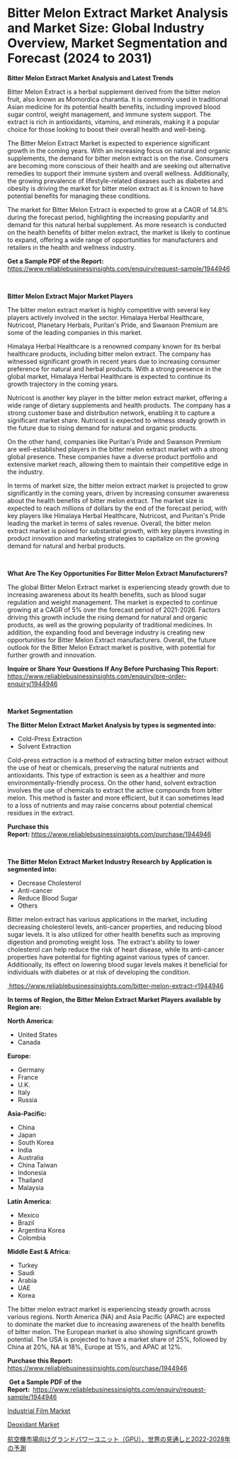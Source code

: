 <p><h1>Bitter Melon Extract Market Analysis and Market Size: Global Industry Overview, Market Segmentation and Forecast (2024 to 2031)</h1></p><p><strong>Bitter Melon Extract Market Analysis and Latest Trends</strong></p>
<p><p>Bitter Melon Extract is a herbal supplement derived from the bitter melon fruit, also known as Momordica charantia. It is commonly used in traditional Asian medicine for its potential health benefits, including improved blood sugar control, weight management, and immune system support. The extract is rich in antioxidants, vitamins, and minerals, making it a popular choice for those looking to boost their overall health and well-being.</p><p>The Bitter Melon Extract Market is expected to experience significant growth in the coming years. With an increasing focus on natural and organic supplements, the demand for bitter melon extract is on the rise. Consumers are becoming more conscious of their health and are seeking out alternative remedies to support their immune system and overall wellness. Additionally, the growing prevalence of lifestyle-related diseases such as diabetes and obesity is driving the market for bitter melon extract as it is known to have potential benefits for managing these conditions.</p><p>The market for Bitter Melon Extract is expected to grow at a CAGR of 14.8% during the forecast period, highlighting the increasing popularity and demand for this natural herbal supplement. As more research is conducted on the health benefits of bitter melon extract, the market is likely to continue to expand, offering a wide range of opportunities for manufacturers and retailers in the health and wellness industry.</p></p>
<p><strong>Get a Sample PDF of the Report:&nbsp;</strong> <a href="https://www.reliablebusinessinsights.com/enquiry/request-sample/1944946">https://www.reliablebusinessinsights.com/enquiry/request-sample/1944946</a></p>
<p>&nbsp;</p>
<p><strong>Bitter Melon Extract Major Market Players</strong></p>
<p><p>The bitter melon extract market is highly competitive with several key players actively involved in the sector. Himalaya Herbal Healthcare, Nutricost, Planetary Herbals, Puritan's Pride, and Swanson Premium are some of the leading companies in this market.</p><p>Himalaya Herbal Healthcare is a renowned company known for its herbal healthcare products, including bitter melon extract. The company has witnessed significant growth in recent years due to increasing consumer preference for natural and herbal products. With a strong presence in the global market, Himalaya Herbal Healthcare is expected to continue its growth trajectory in the coming years.</p><p>Nutricost is another key player in the bitter melon extract market, offering a wide range of dietary supplements and health products. The company has a strong customer base and distribution network, enabling it to capture a significant market share. Nutricost is expected to witness steady growth in the future due to rising demand for natural and organic products.</p><p>On the other hand, companies like Puritan's Pride and Swanson Premium are well-established players in the bitter melon extract market with a strong global presence. These companies have a diverse product portfolio and extensive market reach, allowing them to maintain their competitive edge in the industry.</p><p>In terms of market size, the bitter melon extract market is projected to grow significantly in the coming years, driven by increasing consumer awareness about the health benefits of bitter melon extract. The market size is expected to reach millions of dollars by the end of the forecast period, with key players like Himalaya Herbal Healthcare, Nutricost, and Puritan's Pride leading the market in terms of sales revenue. Overall, the bitter melon extract market is poised for substantial growth, with key players investing in product innovation and marketing strategies to capitalize on the growing demand for natural and herbal products.</p></p>
<p>&nbsp;</p>
<p><strong>What Are The Key Opportunities For Bitter Melon Extract Manufacturers?</strong></p>
<p><p>The global Bitter Melon Extract market is experiencing steady growth due to increasing awareness about its health benefits, such as blood sugar regulation and weight management. The market is expected to continue growing at a CAGR of 5% over the forecast period of 2021-2026. Factors driving this growth include the rising demand for natural and organic products, as well as the growing popularity of traditional medicines. In addition, the expanding food and beverage industry is creating new opportunities for Bitter Melon Extract manufacturers. Overall, the future outlook for the Bitter Melon Extract market is positive, with potential for further growth and innovation.</p></p>
<p><strong>Inquire or Share Your Questions If Any Before Purchasing This Report:</strong> <a href="https://www.reliablebusinessinsights.com/enquiry/pre-order-enquiry/1944946">https://www.reliablebusinessinsights.com/enquiry/pre-order-enquiry/1944946</a></p>
<p>&nbsp;</p>
<p><strong>Market Segmentation</strong></p>
<p><strong>The Bitter Melon Extract Market Analysis by types is segmented into:</strong></p>
<p><ul><li>Cold-Press Extraction</li><li>Solvent Extraction</li></ul></p>
<p><p>Cold-press extraction is a method of extracting bitter melon extract without the use of heat or chemicals, preserving the natural nutrients and antioxidants. This type of extraction is seen as a healthier and more environmentally-friendly process. On the other hand, solvent extraction involves the use of chemicals to extract the active compounds from bitter melon. This method is faster and more efficient, but it can sometimes lead to a loss of nutrients and may raise concerns about potential chemical residues in the extract.</p></p>
<p><strong>Purchase this Report:&nbsp;</strong><a href="https://www.reliablebusinessinsights.com/purchase/1944946">https://www.reliablebusinessinsights.com/purchase/1944946</a></p>
<p>&nbsp;</p>
<p><strong>The Bitter Melon Extract Market Industry Research by Application is segmented into:</strong></p>
<p><ul><li>Decrease Cholesterol</li><li>Anti-cancer</li><li>Reduce Blood Sugar</li><li>Others</li></ul></p>
<p><p>Bitter melon extract has various applications in the market, including decreasing cholesterol levels, anti-cancer properties, and reducing blood sugar levels. It is also utilized for other health benefits such as improving digestion and promoting weight loss. The extract's ability to lower cholesterol can help reduce the risk of heart disease, while its anti-cancer properties have potential for fighting against various types of cancer. Additionally, its effect on lowering blood sugar levels makes it beneficial for individuals with diabetes or at risk of developing the condition.</p></p>
<p><a href="https://www.reliablebusinessinsights.com/bitter-melon-extract-r1944946">&nbsp;https://www.reliablebusinessinsights.com/bitter-melon-extract-r1944946</a></p>
<p><strong>In terms of Region, the Bitter Melon Extract Market Players available by Region are:</strong></p>
<p>
    <p> <strong> North America: </strong>
        <ul>
            <li>United States</li>
            <li>Canada</li>
        </ul>
        </p> 
    <p> <strong> Europe: </strong>
        <ul>
            <li>Germany</li>
            <li>France</li>
            <li>U.K.</li>
            <li>Italy</li>
            <li>Russia</li>
        </ul>
        </p> 
    <p> <strong> Asia-Pacific: </strong>
        <ul>
            <li>China</li>
            <li>Japan</li>
            <li>South Korea</li>
            <li>India</li>
            <li>Australia</li>
            <li>China Taiwan</li>
            <li>Indonesia</li>
            <li>Thailand</li>
            <li>Malaysia</li>
        </ul>
        </p> 
    <p> <strong> Latin America: </strong>
        <ul>
            <li>Mexico</li>
            <li>Brazil</li>
            <li>Argentina Korea</li>
            <li>Colombia</li>
        </ul>
        </p> 
    <p> <strong> Middle East & Africa: </strong>
        <ul>
            <li>Turkey</li>
            <li>Saudi</li>
            <li>Arabia</li>
            <li>UAE</li>
            <li>Korea</li>
        </ul>
    </p>
    </p>
<p><p>The bitter melon extract market is experiencing steady growth across various regions. North America (NA) and Asia Pacific (APAC) are expected to dominate the market due to increasing awareness of the health benefits of bitter melon. The European market is also showing significant growth potential. The USA is projected to have a market share of 25%, followed by China at 20%, NA at 18%, Europe at 15%, and APAC at 12%.</p></p>
<p><strong>Purchase this Report: </strong><a href="https://www.reliablebusinessinsights.com/purchase/1944946">https://www.reliablebusinessinsights.com/purchase/1944946</a></p>
<p>&nbsp;<strong>Get a Sample PDF of the Report:&nbsp;&nbsp;</strong><a href="https://www.reliablebusinessinsights.com/enquiry/request-sample/1944946">https://www.reliablebusinessinsights.com/enquiry/request-sample/1944946</a></p>
<p><strong></strong></p>
<p><p><a href="https://github.com/kpvmspce33/Market-Research-Report-List-1/blob/main/industrial-film-market.md">Industrial Film Market</a></p><p><a href="https://github.com/ajohirul8010/Market-Research-Report-List-1/blob/main/deoxidant-market.md">Deoxidant Market</a></p><p><a href="https://github.com/BrionnaBoyle/Market-Research-Report-List-1/blob/main/2731639131046.md">航空機市場向けグランドパワーユニット（GPU）、世界の見通しと2022-2028年の予測</a></p></p>